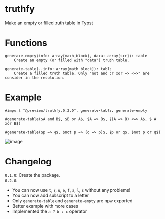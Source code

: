 # truthfy
Make an empty or filled truth table in Typst

# Functions

```
generate-empty(info: array[math_block], data: array[str]): table
    Create an empty (or filled with "data") truth table. 

generate-table(..info: array[math_block]): table
    Create a filled truth table. Only "not and or xor => <=>" are consider in the resolution.
```

# Example 

```typ
#import "@preview/truthfy:0.2.0": generate-table, generate-empty

#generate-table($A and B$, $B or A$, $A => B$, $(A => B) <=> A$, $ A xor B$)

#generate-table($p => q$, $not p => (q => p)$, $p or q$, $not p or q$)
```

![image](https://media.discordapp.net/attachments/751591144919662752/1160216944138518588/image.png)

# Changelog

`0.1.0`: Create the package. <br/>
`0.2.0`: 
- You can now use `t`, `r`, `u`, `e`, `f`, `a`, `l`, `s` without any problems!
- You can now add subscript to a letter
- Only `generate-table` and `generate-empty` are npw exported
- Better example with more cases
- Implemented the `a ? b : c` operator